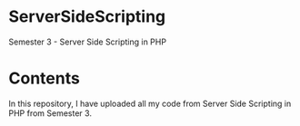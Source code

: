 # ServerSideScripting
Semester 3 - Server Side Scripting in PHP

# Contents
In this repository, I have uploaded all my code from Server Side Scripting in PHP from Semester 3.
